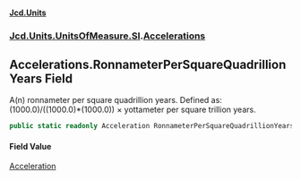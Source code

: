 #### [Jcd.Units](index.md 'index')
### [Jcd.Units.UnitsOfMeasure.SI](Jcd.Units.UnitsOfMeasure.SI.md 'Jcd.Units.UnitsOfMeasure.SI').[Accelerations](Accelerations.md 'Jcd.Units.UnitsOfMeasure.SI.Accelerations')

## Accelerations.RonnameterPerSquareQuadrillionYears Field

A(n) ronnameter per square quadrillion years. Defined as: (1000.0)/((1000.0)*(1000.0)) × yottameter per square trillion years.

```csharp
public static readonly Acceleration RonnameterPerSquareQuadrillionYears;
```

#### Field Value
[Acceleration](Acceleration.md 'Jcd.Units.UnitTypes.Acceleration')